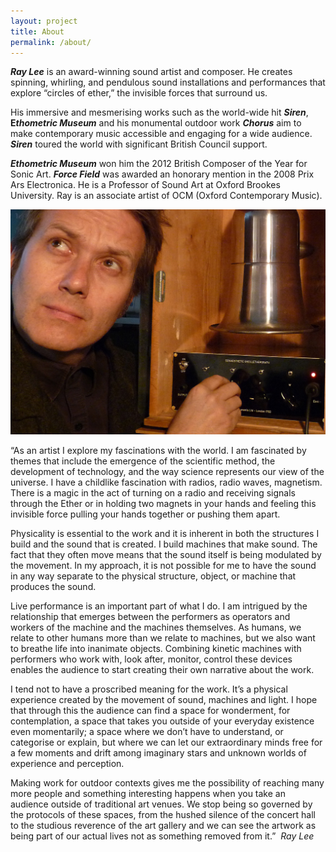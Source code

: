 ```yaml
---
layout: project
title: About
permalink: /about/
---
```



***Ray Lee*** is an award-winning sound artist and composer. He creates spinning, whirling, and pendulous sound installations and performances that explore “circles of ether,” the invisible forces that surround us.

His immersive and mesmerising works such as the world-wide hit ***Siren***, **E*thometric Museum***&nbsp;and his monumental outdoor work ***Chorus*** aim to make contemporary music accessible and engaging for a wide audience. ***Siren*** toured the world with significant British Council support.

***Ethometric Museum***&nbsp;won him the 2012 British Composer of the Year for Sonic Art. ***Force Field***&nbsp;was awarded an honorary mention in the 2008 Prix Ars Electronica. He is a Professor of Sound Art at Oxford Brookes University. Ray is an associate artist of OCM (Oxford Contemporary Music).

![](/uploads/versions/electric1---x----1983-1417x---.jpg)

“As an artist I explore my fascinations with the world. I am fascinated by themes that include the emergence of the scientific method, the development of technology, and the way science represents our view of the universe. I have a childlike fascination with radios, radio waves, magnetism. There is a magic in the act of turning on a radio and receiving signals through the Ether or in holding two magnets in your hands and feeling this invisible force pulling your hands together or pushing them apart.

Physicality is essential to the work and it is inherent in both the structures I build and the sound that is created. I build machines that make sound. The fact that they often move means that the sound itself is being modulated by the movement. In my approach, it is not possible for me to have the sound in any way separate to the physical structure, object, or machine that produces the sound.

Live performance is an important part of what I do. I am intrigued by the relationship that emerges between the performers as operators and workers of the machine and the machines themselves. As humans, we relate to other humans more than we relate to machines, but we also want to breathe life into inanimate objects. Combining kinetic machines with performers who work with, look after, monitor, control these devices enables the audience to start creating their own narrative about the work.

I tend not to have a proscribed meaning for the work. It’s a physical experience created by the movement of sound, machines and light. I hope that through this the audience can find a space for wonderment, for contemplation, a space that takes you outside of your everyday existence even momentarily; a space where we don’t have to understand, or categorise or explain, but where we can let our extraordinary minds free for a few moments and drift among imaginary stars and unknown worlds of experience and perception.

Making work for outdoor contexts gives me the possibility of reaching many more people and something interesting happens when you take an audience outside of traditional art venues. We stop being so governed by the protocols of these spaces, from the hushed silence of the concert hall to the studious reverence of the art gallery and we can see the artwork as being part of our actual lives not as something removed from it.” &nbsp;*Ray Lee*